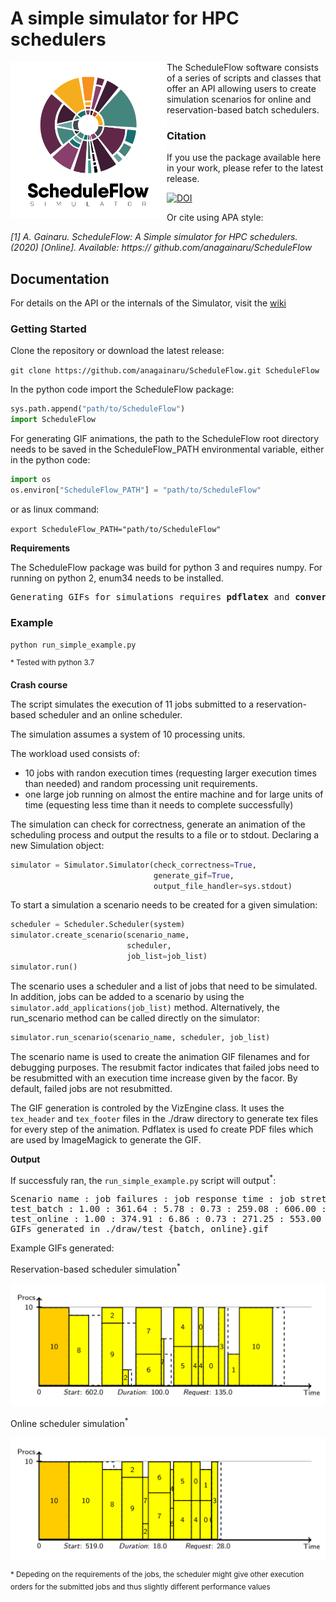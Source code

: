 
# A simple simulator for HPC schedulers

<img src="./docs/logo.png" align="left" alt="Logo" width="250"/>

The ScheduleFlow software consists of a series of scripts and classes that offer an API allowing users to create simulation scenarios for online and reservation-based batch schedulers.

### Citation

If you use the package available here in your work, please refer to the latest release.

[![DOI](https://zenodo.org/badge/179132255.svg)](https://zenodo.org/badge/latestdoi/179132255)

Or cite using APA style:

*[1] A. Gainaru. ScheduleFlow: A Simple simulator for HPC schedulers. (2020) [Online]. Available: https:// github.com/anagainaru/ScheduleFlow*

## Documentation

For details on the API or the internals of the Simulator, visit the [wiki](https://github.com/anagainaru/SchedulerSimulator/wiki)

### Getting Started

Clone the repository or download the latest release:

`git clone https://github.com/anagainaru/ScheduleFlow.git ScheduleFlow`

In the python code import the ScheduleFlow package:
```python
sys.path.append("path/to/ScheduleFlow")
import ScheduleFlow
```

For generating GIF animations, the path to the ScheduleFlow root directory needs to be saved in the ScheduleFlow_PATH environmental variable, either in the python code:
```python
import os
os.environ["ScheduleFlow_PATH"] = "path/to/ScheduleFlow"
```
or as linux command:

`export ScheduleFlow_PATH="path/to/ScheduleFlow" `

**Requirements** 

The ScheduleFlow package was build for python 3 and requires numpy. For running on python 2, enum34 needs to be installed.

<pre>
Generating GIFs for simulations requires <b>pdflatex</b> and <b>convert</b> from ImageMagick.
</pre>


### Example

`python run_simple_example.py`

<sup>* Tested with python 3.7</sup>

**Crash course**

The script simulates the execution of 11 jobs submitted to 
a reservation-based scheduler and an online scheduler.

The simulation assumes a system of 10 processing units.

The workload used consists of:

- 10 jobs with randon execution times
  (requesting larger execution times than needed) and random
  processing unit requirements. 
- one large job running on almost the entire machine and for
  large units of time (equesting less time than it needs to 
  complete successfully)

The simulation can check for correctness, generate an animation
of the scheduling process and output the results to a file or 
to stdout. Declaring a new Simulation object:

```python
simulator = Simulator.Simulator(check_correctness=True,
                                generate_gif=True,
                                output_file_handler=sys.stdout)

```

To start a simulation a scenario needs to be created for a 
given simulation:

```python
scheduler = Scheduler.Scheduler(system)
simulator.create_scenario(scenario_name,
                          scheduler,
                          job_list=job_list)
simulator.run()
```

The scenario uses a scheduler and a list of jobs that need to be
simulated. In addition, jobs can be added to a scenario by using
the `simulator.add_applications(job_list)` method. Alternatively,
the run_scenario method can be called directly on the simulator:

```python
simulator.run_scenario(scenario_name, scheduler, job_list)
```

The scenario name is used to create the animation GIF filenames
and for debugging purposes. The resubmit factor indicates that 
failed jobs need to be resubmitted with an execution time increase
given by the facor. By default, failed jobs are not resubmitted.

The GIF generation is controled by the VizEngine class. It uses the
`tex_header` and `tex_footer` files in the ./draw directory to 
generate tex files for every step of the animation. Pdflatex is used
fo create PDF files which are used by ImageMagick to generate the GIF.

**Output**

If successfuly ran, the `run_simple_example.py` script will output<sup>*</sup>:

<pre>
Scenario name : job failures : job response time : job stretch : job utilization : job wait time : system makespan : system utilization :
test_batch : 1.00 : 361.64 : 5.78 : 0.73 : 259.08 : 606.00 : 0.67 :
test_online : 1.00 : 374.91 : 6.86 : 0.73 : 271.25 : 553.00 : 0.74 :
GIFs generated in ./draw/test_{batch, online}.gif
</pre>

Example GIFs generated:

Reservation-based scheduler simulation<sup>*</sup>

![Batch scheduler](./docs/batch.png)

Online scheduler simulation<sup>*</sup>

![Online scheduler](./docs/online.png)

<sup>* Depeding on the requirements of the jobs, the scheduler might give
other execution orders for the submitted jobs and thus slightly different performance values</sup>

